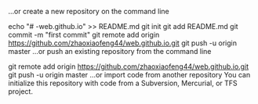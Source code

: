…or create a new repository on the command line

echo "# -web.github.io" >> README.md
git init
git add README.md
git commit -m "first commit"
git remote add origin https://github.com/zhaoxiaofeng44/web.github.io.git
git push -u origin master
…or push an existing repository from the command line

git remote add origin https://github.com/zhaoxiaofeng44/web.github.io.git
git push -u origin master
…or import code from another repository
You can initialize this repository with code from a Subversion, Mercurial, or TFS project.
